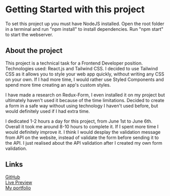 # Getting Started with this project

To set this project up you must have NodeJS installed.
Open the root folder in a terminal and run "npm install" to install dependencies.
Run "npm start" to start the webserver.

## About the project

This project is a technical task for a Frontend Developer position. Technologies used: React.js and Tailwind CSS. I decided to use Tailwind CSS as it allows you to style your web app quickly, without writing any CSS on your own. If I had more time, I would rather use Styled Components and spend more time creating an app's custom styles.

I have made a research on Redux-Form, I even installed it on my project but ultimately haven't used it because of the time limitations. Decided to create a form in a safe way without using technology I haven't used before, but would definitely used if I had extra time.

I dedicated 1-2 hours a day for this project, from June 1st to June 6th. Overall it took me around 8-10 hours to complete it. If I spent more time I would definitely improve it. I think I would desplay the validation message from API on the website, instead of validate the form before sending it to the API. I just realised about the API validation after I created my own form validation.

## Links

[GitHub](https://github.com/gorski-piotr/dishes-form)\
[Live Preview](https://piotr-gorski-dishes-form.netlify.app)\
[My portfolio](https://piotr-gorski-portfolio.netlify.app/)
